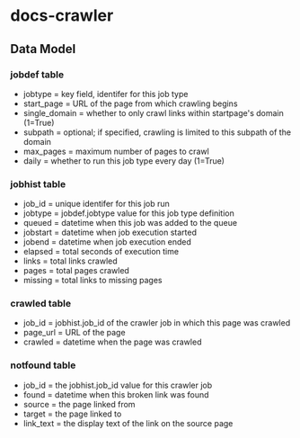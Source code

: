 # docs-crawler

## Data Model

### jobdef table
* jobtype = key field, identifer for this job type
* start_page = URL of the page from which crawling begins
* single_domain = whether to only crawl links within startpage's domain (1=True)
* subpath = optional; if specified, crawling is limited to this subpath of the domain
* max_pages = maximum number of pages to crawl
* daily = whether to run this job type every day (1=True)

### jobhist table
* job_id = unique identifer for this job run
* jobtype = jobdef.jobtype value for this job type definition
* queued = datetime when this job was added to the queue
* jobstart = datetime when job execution started
* jobend = datetime when job execution ended
* elapsed = total seconds of execution time
* links = total links crawled
* pages = total pages crawled
* missing = total links to missing pages

### crawled table
* job_id = jobhist.job_id of the crawler job in which this page was crawled
* page_url = URL of the page
* crawled = datetime when the page was crawled

### notfound table
* job_id = the jobhist.job_id value for this crawler job
* found = datetime when this broken link was found
* source = the page linked from
* target = the page linked to
* link_text = the display text of the link on the source page